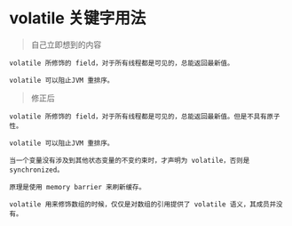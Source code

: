 # volatile 关键字用法

> 自己立即想到的内容

```
volatile 所修饰的 field，对于所有线程都是可见的，总能返回最新值。

volatile 可以阻止JVM 重排序。
```

> 修正后

```
volatile 所修饰的 field，对于所有线程都是可见的，总能返回最新值。但是不具有原子性。

volatile 可以阻止JVM 重排序。

当一个变量没有涉及到其他状态变量的不变约束时，才声明为 volatile，否则是 synchronized。

原理是使用 memory barrier 来刷新缓存。

volatile 用来修饰数组的时候，仅仅是对数组的引用提供了 volatile 语义，其成员并没有。
```